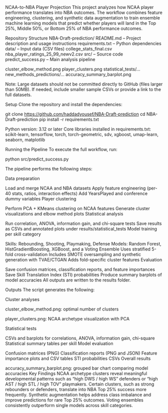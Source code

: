 NCAA-to-NBA Player Projection
This project analyzes how NCAA player performance translates into NBA outcomes. The workflow combines feature engineering, clustering, and synthetic data augmentation to train ensemble machine learning models that predict whether players will land in the Top 25%, Middle 50%, or Bottom 25% of NBA performance outcomes.

Repository Structure
NBA-Draft-prediction/
   README.md – Project description and usage instructions
   requirements.txt – Python dependencies
   data/ – Input data (CSV files)
      college_stats_final.csv
      nba_player_ratings_25_99_newv2.csv
   src/ – Source code
      predict_success.py – Main analysis pipeline
   
   cluster_elbow_method.png
   player_clusters.png
   statistical_tests/...
   new_methods_predictions/...
   accuracy_summary_barplot.png

Note: Large datasets should not be committed directly to GitHub (files larger than 50MB). If needed, include smaller sample CSVs or provide a link to the full datasets.

Setup
Clone the repository and install the dependencies:

git clone https://github.com/haddadyousef/NBA-Draft-prediction
cd NBA-Draft-prediction
pip install -r requirements.txt

Python version: 3.12 or later
Core libraries installed in requirements.txt: scikit-learn, tensorflow, torch, torch-geometric, sdv, xgboost, umap-learn, seaborn, matplotlib

Running the Pipeline
To execute the full workflow, run:

python src/predict_success.py

The pipeline performs the following steps:

Data preparation

Load and merge NCAA and NBA datasets
Apply feature engineering (per-40 stats, ratios, interaction effects)
Add YearsPlayed and conference dummy variables
Player clustering

Perform PCA + KMeans clustering on NCAA features
Generate cluster visualizations and elbow method plots
Statistical analysis

Run correlation, ANOVA, information gain, and chi-square tests
Save results as CSVs and annotated plots under results/statistical_tests
Model training per skill category

Skills: Rebounding, Shooting, Playmaking, Defense
Models: Random Forest, HistGradientBoosting, XGBoost, and a Voting Ensemble
Uses stratified 5-fold cross-validation
Includes SMOTE oversampling and synthetic generation with TVAE/CTGAN
Adds fold-specific cluster features
Evaluation

Save confusion matrices, classification reports, and feature importances
Save Skill Translation Index (STI) probabilities
Produce summary barplots of model accuracies
All outputs are written to the results folder.

Outputs
The script generates the following:

Cluster analyses

cluster_elbow_method.png: optimal number of clusters

player_clusters.png: NCAA archetype visualization with PCA

Statistical tests

CSVs and barplots for correlations, ANOVA, information gain, chi-square
Statistical summary tables per skill
Model evaluation

Confusion matrices (PNG)
Classification reports (PNG and JSON)
Feature importance plots and CSV tables
STI probabilities CSVs
Overall results

accuracy_summary_barplot.png: grouped bar chart comparing model accuracies
Key Findings
NCAA archetype clusters reveal meaningful developmental patterns such as “high DWS / high WS” defenders or “high AST / high STL / high TOV” playmakers.
Certain clusters, such as strong rebounders or defenders, translate into NBA Top 25% success more frequently.
Synthetic augmentation helps address class imbalance and improve predictions for rare Top 25% outcomes.
Voting ensembles consistently outperform single models across skill categories.
